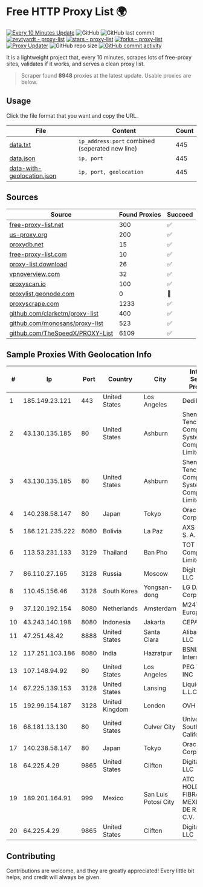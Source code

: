 
# Free HTTP Proxy List 🌍

[![Every 10 Minutes Update](https://github.com/mertguvencli/http-proxy-list/actions/workflows/main.yml/badge.svg?branch=main)](https://github.com/mertguvencli/http-proxy-list/actions/workflows/main.yml)
![GitHub](https://img.shields.io/github/license/mertguvencli/http-proxy-list)
![GitHub last commit](https://img.shields.io/github/last-commit/mertguvencli/http-proxy-list)
[![zevtyardt - proxy-list](https://img.shields.io/static/v1?label=zevtyardt&message=proxy-list&color=blue&logo=github)](https://github.com/zevtyardt/proxy-list "Go to GitHub repo")
[![stars - proxy-list](https://img.shields.io/github/stars/zevtyardt/proxy-list?style=social)](https://github.com/zevtyardt/proxy-list)
[![forks - proxy-list](https://img.shields.io/github/forks/zevtyardt/proxy-list?style=social)](https://github.com/zevtyardt/proxy-list)
[![Proxy Updater](https://github.com/zevtyardt/proxy-list/workflows/Proxy%20Updater/badge.svg)](https://github.com/zevtyardt/proxy-list/actions?query=workflow:"Proxy+Updater")
![GitHub repo size](https://img.shields.io/github/repo-size/zevtyardt/proxy-list)
[![GitHub commit activity](https://img.shields.io/github/commit-activity/m/zevtyardt/proxy-list?logo=commits)](https://github.com/zevtyardt/proxy-list/commits/main)

It is a lightweight project that, every 10 minutes, scrapes lots of free-proxy sites, validates if it works, and serves a clean proxy list.

> Scraper found **8948** proxies at the latest update. Usable proxies are below.

## Usage

Click the file format that you want and copy the URL.

|File|Content|Count|
|----|-------|-----|
|[data.txt](https://raw.githubusercontent.com/mertguvencli/http-proxy-list/main/proxy-list/data.txt)|`ip_address:port` combined (seperated new line)|445|
|[data.json](https://raw.githubusercontent.com/mertguvencli/http-proxy-list/main/proxy-list/data.json)|`ip, port`|445|
|[data-with-geolocation.json](https://raw.githubusercontent.com/mertguvencli/http-proxy-list/main/proxy-list/data-with-geolocation.json)|`ip, port, geolocation`|445|

## Sources

|Source|Found Proxies|Succeed|
|------|-------------|-------|
|[free-proxy-list.net](https://free-proxy-list.net)|300|✅|
|[us-proxy.org](https://www.us-proxy.org)|200|✅|
|[proxydb.net](http://proxydb.net)|15|✅|
|[free-proxy-list.com](https://free-proxy-list.com/?page=&port=&type%5B%5D=http&type%5B%5D=https&up_time=0&search=Search)|10|✅|
|[proxy-list.download](https://www.proxy-list.download/HTTP)|26|✅|
|[vpnoverview.com](https://vpnoverview.com/privacy/anonymous-browsing/free-proxy-servers)|32|✅|
|[proxyscan.io](https://www.proxyscan.io)|100|✅|
|[proxylist.geonode.com](https://proxylist.geonode.com/api/proxy-list?limit=300&page=1&sort_by=lastChecked&sort_type=desc&protocols=http,https)|0|🚫|
|[proxyscrape.com](https://api.proxyscrape.com/v2/?request=displayproxies&protocol=http&timeout=10000&country=all&ssl=all&anonymity=all)|1233|✅|
|[github.com/clarketm/proxy-list](https://raw.githubusercontent.com/clarketm/proxy-list/master/proxy-list-raw.txt)|400|✅|
|[github.com/monosans/proxy-list](https://raw.githubusercontent.com/monosans/proxy-list/main/proxies/http.txt)|523|✅|
|[github.com/TheSpeedX/PROXY-List](https://raw.githubusercontent.com/TheSpeedX/PROXY-List/master/http.txt)|6109|✅|


## Sample Proxies With Geolocation Info

|#|Ip|Port|Country|City|Internet Service Provider|
|-|--|----|-------|----|-------------------------|
|1|185.149.23.121|443|United States|Los Angeles|DediPath|
|2|43.130.135.185|80|United States|Ashburn|Shenzhen Tencent Computer Systems Company Limited|
|3|43.130.135.185|80|United States|Ashburn|Shenzhen Tencent Computer Systems Company Limited|
|4|140.238.58.147|80|Japan|Tokyo|Oracle Corporation|
|5|186.121.235.222|8080|Bolivia|La Paz|AXS Bolivia S. A.|
|6|113.53.231.133|3129|Thailand|Ban Pho|TOT Public Company Limited|
|7|86.110.27.165|3128|Russia|Moscow|Digit One LLC|
|8|110.45.156.46|3128|South Korea|Yongsan-dong|LG DACOM Corporation|
|9|37.120.192.154|8080|Netherlands|Amsterdam|M247 Europe SRL|
|10|43.243.140.198|8080|Indonesia|Jakarta|CEPATNET|
|11|47.251.48.42|8888|United States|Santa Clara|Alibaba.com LLC|
|12|117.251.103.186|8080|India|Hazratpur|BSNL Internet|
|13|107.148.94.92|80|United States|Los Angeles|PEG TECH INC|
|14|67.225.139.153|3128|United States|Lansing|Liquid Web, L.L.C|
|15|192.99.154.187|3128|United Kingdom|London|OVH SAS|
|16|68.181.13.130|80|United States|Culver City|University of Southern California|
|17|140.238.58.147|80|Japan|Tokyo|Oracle Corporation|
|18|64.225.4.29|9865|United States|Clifton|DigitalOcean, LLC|
|19|189.201.164.91|999|Mexico|San Luis Potosí City|ATC HOLDING FIBRA MEXICO, S. DE R.L. DE C.V.|
|20|64.225.4.29|9865|United States|Clifton|DigitalOcean, LLC|



## Contributing

Contributions are welcome, and they are greatly appreciated! Every
little bit helps, and credit will always be given.

